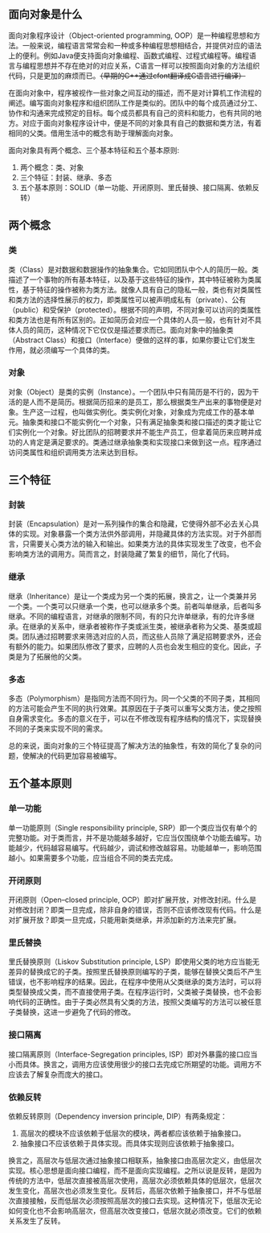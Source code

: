 ## 面向对象是什么
面向对象程序设计（Object-oriented programming, OOP）是一种编程思想和方法。一般来说，编程语言常常会和一种或多种编程思想相结合，并提供对应的语法上的便利。例如Java便支持面向对象编程、函数式编程、过程式编程等。编程语言与编程思想并不存在绝对的对应关系，C语言一样可以按照面向对象的方法组织代码，只是更加的麻烦而已。~~（早期的C++通过cfont翻译成C语言进行编译）~~

在面向对象中，程序被视作一些对象之间互动的描述，而不是对计算机工作流程的阐述。编写面向对象程序和组织团队工作是类似的。团队中的每个成员通过分工、协作和沟通来完成预定的目标。每个成员都具有自己的资料和能力，也有共同的地方。对应于面向对象程序设计中，便是不同的对象具有自己的数据和类方法，有着相同的父类。借用生活中的概念有助于理解面向对象。

面向对象具有两个概念、三个基本特征和五个基本原则:
1. 两个概念：类、对象
2. 三个特征：封装、继承、多态
3. 五个基本原则：SOLID（单一功能、开闭原则、里氏替换、接口隔离、依赖反转）

## 两个概念

### 类
类（Class）是对数据和数据操作的抽象集合。它如同团队中个人的简历一般。类描述了一个事物的所有基本特征，以及基于这些特征的操作，其中特征被称为类属性，基于特征的操作被称为类方法。就像人具有自己的隐私一般，类也有对类属性和类方法的选择性展示的权力，即类属性可以被声明成私有（private）、公有（public）和受保护（protected）。根据不同的声明，不同对象可以访问的类属性和类方法也是有所有区别的。正如简历会对应一个具体的人员一般，也有针对不具体人员的简历，这种情况下它仅仅是描述要求而已。面向对象中的抽象类（Abstract Class）和接口（Interface）便做的这样的事，如果你要让它们发生作用，就必须编写一个具体的类。

### 对象
对象（Object）是类的实例（Instance）。一个团队中只有简历是不行的，因为干活的是人而不是简历。根据简历招来的是员工，那么根据类生产出来的事物便是对象。生产这一过程，也叫做实例化。类实例化对象，对象成为完成工作的基本单元。抽象类和接口不能实例化一个对象，只有满足抽象类和接口描述的类才能让它们实例化一个对象。好比团队的招聘要求并不能生产员工，但拿着简历来应聘并成功的人肯定是满足要求的。类通过继承抽象类和实现接口来做到这一点。程序通过访问类属性和组织调用类方法来达到目标。

## 三个特征

### 封装
封装（Encapsulation）是对一系列操作的集合和隐藏，它使得外部不必去关心具体的实现。对象暴露一个类方法供外部调用，并隐藏具体的方法实现。对于外部而言，只需要关心类方法的输入和输出。如果类方法的具体实现发生了改变，也不会影响类方法的调用方。简而言之，封装隐藏了繁复的细节，简化了代码。

### 继承
继承（Inheritance）是让一个类成为另一个类的拓展，换言之，让一个类兼并另一个类。一个类可以只继承一个类，也可以继承多个类。前者叫单继承，后者叫多继承。不同的编程语言，对继承的限制不同，有的只允许单继承，有的允许多继承。在继承的关系中，继承者被称作子类或派生类，被继承者称为父类、基类或超类。团队通过招聘要求来筛选对应的人员，而这些人员除了满足招聘要求外，还会有额外的能力。如果团队修改了要求，应聘的人员也会发生相应的变化。因此，子类是为了拓展他的父类。

### 多态
多态（Polymorphism）是指同方法而不同行为。同一个父类的不同子类，其相同的方法可能会产生不同的执行效果。其原因在于子类可以重写父类方法，使之按照自身需求变化。多态的意义在于，可以在不修改现有程序结构的情况下，实现替换不同的子类来实现不同的需求。


总的来说，面向对象的三个特征提高了解决方法的抽象性，有效的简化了复杂的问题，使解决的代码更加容易被编写。

## 五个基本原则

### 单一功能
单一功能原则（Single responsibility principle, SRP）即一个类应当仅有单个的完整功能。对于类而言，并不是功能越多越好，它应当仅围绕单个功能去编写。功能越少，代码越容易编写。代码越少，调试和修改越容易。功能越单一，影响范围越小。如果需要多个功能，应当组合不同的类去完成。

### 开闭原则
开闭原则（Open–closed principle, OCP）即对扩展开放，对修改封闭。什么是对修改封闭？即类一旦完成，除非自身的错误，否则不应该修改现有代码。什么是对扩展开放？即类一旦完成，只能用新类继承，并添加新的方法来完扩展。

### 里氏替换
里氏替换原则（Liskov Substitution principle, LSP）即使用父类的地方应当能无差异的替换成它的子类。按照里氏替换原则编写的子类，能够在替换父类后不产生错误，也不影响程序的结果。因此，在程序中使用从父类继承的类方法时，可以将类型替换成父类，而不直接使用子类。在程序运行时，父类被子类替换，也不会影响代码的正确性。由于子类必然具有父类的方法，按照父类编写的方法可以被任意子类替换，这进一步避免了代码的修改。

### 接口隔离
接口隔离原则（Interface-Segregation principles, ISP）即对外暴露的接口应当小而具体。换言之，调用方应该使用很少的接口去完成它所期望的功能。调用方不应该去了解复杂而庞大的接口。

### 依赖反转
依赖反转原则（Dependency inversion principle, DIP）有两条规定：
1. 高层次的模块不应该依赖于低层次的模块，两者都应该依赖于抽象接口。
2. 抽象接口不应该依赖于具体实现。而具体实现则应该依赖于抽象接口。

换言之，高层次与低层次通过抽象接口相联系，抽象接口由高层次定义，由低层次实现。核心思想是面向接口编程，而不是面向实现编程。之所以说是反转，是因为传统的方法中，低层次直接被高层次使用，高层次必须依赖具体的低层次，低层次发生变化，高层次也必须发生变化。反转后，高层次依赖于抽象接口，并不与低层次直接接触，反而低层次必须按照高层次的接口去实现。这种情况下，低层次无论如何变化也不会影响高层次，但高层次改变接口，低层次就必须改变。它们的依赖关系发生了反转。